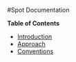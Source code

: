 #Spot Documentation

**Table of Contents**
* [Introduction](introduction.md)
* [Approach](approach.md)
* [Conventions](conventions.md)
